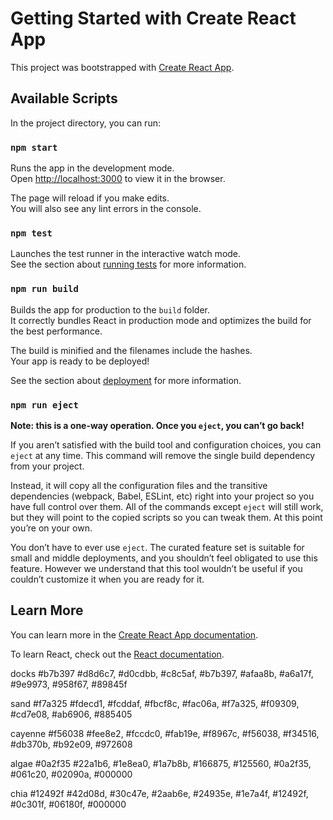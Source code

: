 # Getting Started with Create React App

This project was bootstrapped with [Create React App](https://github.com/facebook/create-react-app).

## Available Scripts

In the project directory, you can run:

### `npm start`

Runs the app in the development mode.\
Open [http://localhost:3000](http://localhost:3000) to view it in the browser.

The page will reload if you make edits.\
You will also see any lint errors in the console.

### `npm test`

Launches the test runner in the interactive watch mode.\
See the section about [running tests](https://facebook.github.io/create-react-app/docs/running-tests) for more information.

### `npm run build`

Builds the app for production to the `build` folder.\
It correctly bundles React in production mode and optimizes the build for the best performance.

The build is minified and the filenames include the hashes.\
Your app is ready to be deployed!

See the section about [deployment](https://facebook.github.io/create-react-app/docs/deployment) for more information.

### `npm run eject`

**Note: this is a one-way operation. Once you `eject`, you can’t go back!**

If you aren’t satisfied with the build tool and configuration choices, you can `eject` at any time. This command will remove the single build dependency from your project.

Instead, it will copy all the configuration files and the transitive dependencies (webpack, Babel, ESLint, etc) right into your project so you have full control over them. All of the commands except `eject` will still work, but they will point to the copied scripts so you can tweak them. At this point you’re on your own.

You don’t have to ever use `eject`. The curated feature set is suitable for small and middle deployments, and you shouldn’t feel obligated to use this feature. However we understand that this tool wouldn’t be useful if you couldn’t customize it when you are ready for it.

## Learn More

You can learn more in the [Create React App documentation](https://facebook.github.io/create-react-app/docs/getting-started).

To learn React, check out the [React documentation](https://reactjs.org/).

docks
#b7b397
#d8d6c7, #d0cdbb, #c8c5af, #b7b397, #afaa8b, #a6a17f, #9e9973, #958f67, #89845f

sand
#f7a325
#fdecd1, #fcddaf, #fbcf8c, #fac06a, #f7a325, #f09309, #cd7e08, #ab6906, #885405

cayenne
#f56038
#fee8e2, #fccdc0, #fab19e, #f8967c, #f56038, #f34516, #db370b, #b92e09, #972608

algae
#0a2f35
#22a1b6, #1e8ea0, #1a7b8b, #166875, #125560, #0a2f35, #061c20, #02090a, #000000

chia
#12492f
#42d08d, #30c47e, #2aab6e, #24935e, #1e7a4f, #12492f, #0c301f, #06180f, #000000